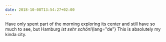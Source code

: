 ```yaml
---
date: 2018-10-08T13:54:27+02:00
---
```

Have only spent part of the morning exploring its center and still have so much to see, but Hamburg *ist sehr schön!*{lang="de"} This is absolutely my kinda city.
